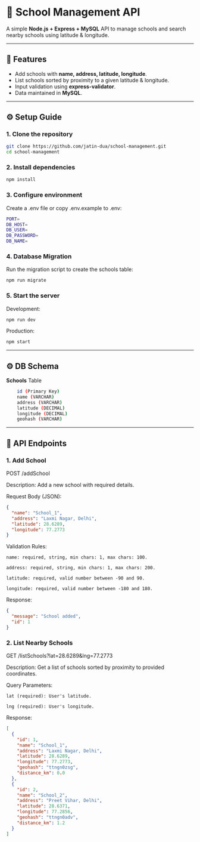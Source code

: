 # 🏫 School Management API

A simple **Node.js + Express + MySQL** API to manage schools and search nearby schools using latitude & longitude.  

---

## 🚀 Features
- Add schools with **name, address, latitude, longitude**.  
- List schools sorted by proximity to a given latitude & longitude.  
- Input validation using **express-validator**.
- Data maintained in **MySQL**.

---

## ⚙️ Setup Guide

### 1. Clone the repository
```bash
git clone https://github.com/jatin-dua/school-management.git
cd school-management
```

### 2. Install dependencies
```bash
npm install
```

### 3. Configure environment

Create a .env file or copy .env.example to .env:
```bash
PORT=
DB_HOST=
DB_USER=
DB_PASSWORD=
DB_NAME=
```
### 4. Database Migration

Run the migration script to create the schools table:
```bash
npm run migrate
```
### 5. Start the server

Development:
```bash
npm run dev
```
Production:
```bash
npm start
```
---
## ⚙️ DB Schema
**Schools** Table
```bash
    id (Primary Key)
    name (VARCHAR)
    address (VARCHAR)
    latitude (DECIMAL)
    longitude (DECIMAL)
    geohash (VARCHAR)
```
---
## 📡 API Endpoints
### 1. Add School

POST /addSchool

Description: Add a new school with required details.

Request Body (JSON):
```json
{
  "name": "School_1",
  "address": "Laxmi Nagar, Delhi",
  "latitude": 28.6289,
  "longitude": 77.2773
}
```
Validation Rules:

    name: required, string, min chars: 1, max chars: 100.

    address: required, string, min chars: 1, max chars: 200.

    latitude: required, valid number between -90 and 90.

    longitude: required, valid number between -180 and 180.

Response:
```json
{
  "message": "School added",
  "id": 1
}
```
### 2. List Nearby Schools

GET /listSchools?lat=28.6289&lng=77.2773

Description: Get a list of schools sorted by proximity to provided coordinates.

Query Parameters:

    lat (required): User's latitude.

    lng (required): User's longitude.

Response:
```json
[
  {
    "id": 1,
    "name": "School_1",
    "address": "Laxmi Nagar, Delhi",
    "latitude": 28.6289,
    "longitude": 77.2773,
    "geohash": "ttngn0zsg",
    "distance_km": 0.0
  },
  {
    "id": 2,
    "name": "School_2",
    "address": "Preet Vihar, Delhi",
    "latitude": 28.6371,
    "longitude": 77.2856,
    "geohash": "ttngn0adv",
    "distance_km": 1.2
  }
]
```
